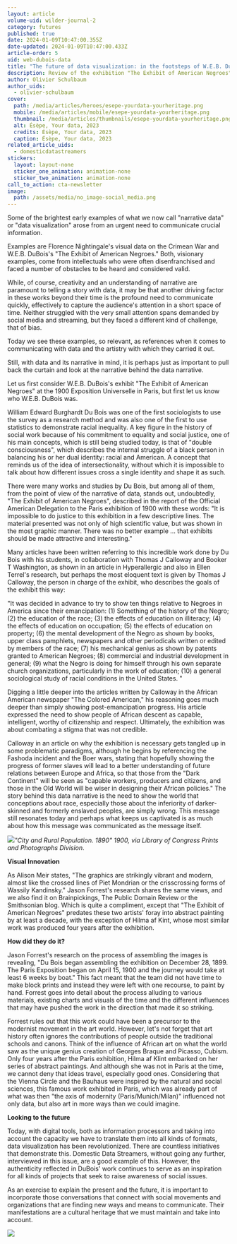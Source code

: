 ```yaml
---
layout: article
volume-uid: wilder-journal-2
category: futures
published: true
date: 2024-01-09T10:47:00.355Z
date-updated: 2024-01-09T10:47:00.433Z
article-order: 5
uid: web-dubois-data
title: "The future of data visualization: in the footsteps of W.E.B. DuBois"
description: Review of the exhibition "The Exhibit of American Negroes" by W.E.B. DuBois
author: Olivier Schulbaum
author_uids:
  - olivier-schulbaum
cover:
  path: /media/articles/heroes/esepe-yourdata-yourheritage.png
  mobile: /media/articles/mobile/esepe-yourdata-yourheritage.png
  thumbnail: /media/articles/thumbnails/esepe-yourdata-yourheritage.png
  alt: Ésèpe, Your data, 2023
  credits: Ésèpe, Your data, 2023
  caption: Ésèpe, Your data, 2023
related_article_uids:
  - domesticdatastreamers
stickers:
  layout: layout-none
  sticker_one_animation: animation-none
  sticker_two_animation: animation-none
call_to_action: cta-newsletter
image:
  path: /assets/media/no_image-social_media.png
---
```

Some of the brightest early examples of what we now call "narrative data" or "data visualization" arose from an urgent need to communicate crucial information. 

Examples are Florence Nightingale's visual data on the Crimean War and W.E.B. DuBois's "The Exhibit of American Negroes." Both, visionary examples, come from intellectuals who were often disenfranchised and faced a number of obstacles to be heard and considered valid. 

While, of course, creativity and an understanding of narrative are paramount to telling a story with data, it may be that another driving factor in these works beyond their time is the profound need to communicate quickly, effectively to capture the audience's attention in a short space of time. Neither struggled with the very small attention spans demanded by social media and streaming, but they faced a different kind of challenge, that of bias.

Today we see these examples, so relevant, as references when it comes to communicating with data and the artistry with which they carried it out.

Still, with data and its narrative in mind, it is perhaps just as important to pull back the curtain and look at the narrative behind the data narrative.

Let us first consider W.E.B. DuBois's exhibit "The Exhibit of American Negroes" at the 1900 Exposition Universelle in Paris, but first let us know who W.E.B. DuBois was.

William Edward Burghardt Du Bois was one of the first sociologists to use the survey as a research method and was also one of the first to use statistics to demonstrate racial inequality. A key figure in the history of social work because of his commitment to equality and social justice, one of his main concepts, which is still being studied today, is that of "double consciousness", which describes the internal struggle of a black person in balancing his or her dual identity: racial and American. A concept that reminds us of the idea of intersectionality, without which it is impossible to talk about how different issues cross a single identity and shape it as such.

There were many works and studies by Du Bois, but among all of them, from the point of view of the narrative of data, stands out, undoubtedly, "The Exhibit of American Negroes", described in the report of the Official American Delegation to the Paris exhibition of 1900 with these words: "It is impossible to do justice to this exhibition in a few descriptive lines. The material presented was not only of high scientific value, but was shown in the most graphic manner. There was no better example ... that exhibits should be made attractive and interesting."

Many articles have been written referring to this incredible work done by Du Bois with his students, in collaboration with Thomas J Calloway and Booker T Washington, as shown in an article in Hyperallergic and also in Ellen Terrel's research, but perhaps the most eloquent text is given by Thomas J Calloway, the person in charge of the exhibit, who describes the goals of the exhibit this way:

"It was decided in advance to try to show ten things relative to Negroes in America since their emancipation: (1) Something of the history of the Negro; (2) the education of the race; (3) the effects of education on illiteracy; (4) the effects of education on occupation; (5) the effects of education on property; (6) the mental development of the Negro as shown by books, upper class pamphlets, newspapers and other periodicals written or edited by members of the race; (7) his mechanical genius as shown by patents granted to American Negroes; (8) commercial and industrial development in general; (9) what the Negro is doing for himself through his own separate church organizations, particularly in the work of education; (10) a general sociological study of racial conditions in the United States. "

Digging a little deeper into the articles written by Calloway in the African American newspaper "The Colored American," his reasoning goes much deeper than simply showing post-emancipation progress. His article expressed the need to show people of African descent as capable, intelligent, worthy of citizenship and respect. Ultimately, the exhibition was about combating a stigma that was not credible.

Calloway in an article on why the exhibition is necessary gets tangled up in some problematic paradigms, although he begins by referencing the Fashoda incident and the Boer wars, stating that hopefully showing the progress of former slaves will lead to a better understanding of future relations between Europe and Africa, so that those from the "Dark Continent" will be seen as "capable workers, producers and citizens, and those in the Old World will be wiser in designing their African policies." The story behind this data narrative is the need to show the world that conceptions about race, especially those about the inferiority of darker-skinned and formerly enslaved peoples, are simply wrong. This message still resonates today and perhaps what keeps us captivated is as much about how this message was communicated as the message itself.

![](https://lh7-us.googleusercontent.com/vL8CIiu063iWtBxCWOx2wM47k-yYX0_OFtNQcpW67cF6I_aSK_nmfYGbj_FJS5zPpRL2IjvN8p4Yhn61DH7M2zn7ZoDkPrPZQMAm3vyEQcPRWe4T7EjvKWJm4vMiQcopCWvYT7cyVlA4Kw3eYvm_vBY)*"City and Rural Population. 1890" 1900, via Library of Congress Prints and Photographs Division*.

**Visual Innovation**

As Alison Meir states, "The graphics are strikingly vibrant and modern, almost like the crossed lines of Piet Mondrian or the crisscrossing forms of Wassily Kandinsky." Jason Forrest's research shares the same views, and we also find it on Brainpickings, The Public Domain Review or the Smithsonian blog. Which is quite a compliment, except that "The Exhibit of American Negroes" predates these two artists' foray into abstract painting by at least a decade, with the exception of Hilma af Kint, whose most similar work was produced four years after the exhibition.

**How did they do it?**

Jason Forrest's research on the process of assembling the images is revealing, "Du Bois began assembling the exhibition on December 28, 1899. The Paris Exposition began on April 15, 1900 and the journey would take at least 6 weeks by boat." This fact meant that the team did not have time to make block prints and instead they were left with one recourse, to paint by hand. Forrest goes into detail about the process alluding to various materials, existing charts and visuals of the time and the different influences that may have pushed the work in the direction that made it so striking.

Forrest rules out that this work could have been a precursor to the modernist movement in the art world. However, let's not forget that art history often ignores the contributions of people outside the traditional schools and canons. Think of the influence of African art on what the world saw as the unique genius creation of Georges Braque and Picasso, Cubism. Only four years after the Paris exhibition, Hilma af Klint embarked on her series of abstract paintings. And although she was not in Paris at the time, we cannot deny that ideas travel, especially good ones. Considering that the Vienna Circle and the Bauhaus were inspired by the natural and social sciences, this famous work exhibited in Paris, which was already part of what was then "the axis of modernity (Paris/Munich/Milan)" influenced not only data, but also art in more ways than we could imagine.

**Looking to the future**

Today, with digital tools, both as information processors and taking into account the capacity we have to translate them into all kinds of formats, data visualization has been revolutionized. There are countless initiatives that demonstrate this. Domestic Data Streamers, without going any further, interviewed in this issue, are a good example of this. However, the authenticity reflected in DuBois' work continues to serve as an inspiration for all kinds of projects that seek to raise awareness of social issues. 

As an exercise to explain the present and the future, it is important to incorporate those conversations that connect with social movements and organizations that are finding new ways and means to communicate. Their manifestations are a cultural heritage that we must maintain and take into account.

![](https://lh7-us.googleusercontent.com/v0zjy6mCQB-9u5wlFPy8IGS4PfXC23Vr2c1Gl6SIXInVID8t5Cgl_lSA_wms7Aq_LTCY-AaS60pAYl_pNTQ8iS1hgKG4h2sJqX786no9xSCAAHO5CbxFeQoU0BA5rZZaTZqotUiEPIftXX9ju1CD-p8)